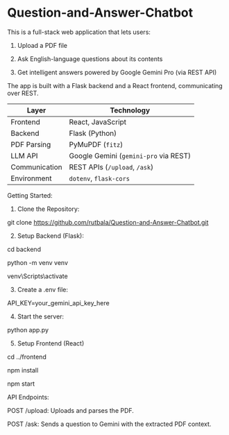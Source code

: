 # Question-and-Answer-Chatbot

This is a full-stack web application that lets users:

1. Upload a PDF file

2. Ask English-language questions about its contents

3. Get intelligent answers powered by Google Gemini Pro (via REST API)

The app is built with a Flask backend and a React frontend, communicating over REST.


| Layer         | Technology                            |
| ------------- | ------------------------------------- |
| Frontend      | React, JavaScript                     |
| Backend       | Flask (Python)                        |
| PDF Parsing   | PyMuPDF (`fitz`)                      |
| LLM API       | Google Gemini (`gemini-pro` via REST) |
| Communication | REST APIs (`/upload`, `/ask`)         |
| Environment   | `dotenv`, `flask-cors`                |


Getting Started:

1. Clone the Repository:
   
git clone https://github.com/rutbala/Question-and-Answer-Chatbot.git


2. Setup Backend (Flask):
   
cd backend

python -m venv venv

venv\Scripts\activate


3. Create a .env file:

API_KEY=your_gemini_api_key_here


4. Start the server:

python app.py


5. Setup Frontend (React)

cd ../frontend

npm install

npm start



API Endpoints:

POST /upload: Uploads and parses the PDF.


POST /ask: Sends a question to Gemini with the extracted PDF context.


